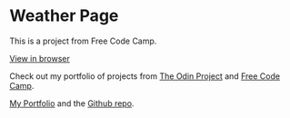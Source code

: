 # Weather Page

This is a project from Free Code Camp.

[View in browser](https://rawgit.com/jlo4/weather-page/master/index.html)

Check out my portfolio of projects from [The Odin Project](https://www.theodinproject.com/) and [Free Code Camp](https://www.freecodecamp.org/).

[My Portfolio](https://jlo4.github.io/) and the [Github repo](https://github.com/jlo4/jlo4.github.io).
